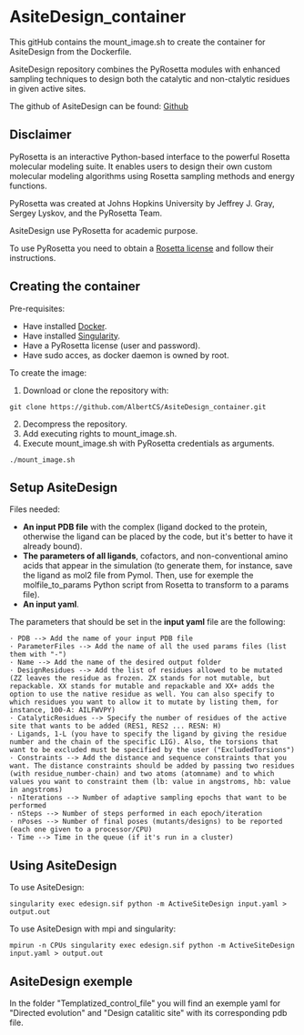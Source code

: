 # AsiteDesign_container
This gitHub contains the mount_image.sh to create the container for AsiteDesign from the Dockerfile.

AsiteDesign repository combines the PyRosetta modules with enhanced sampling techniques to design both the catalytic and non-ctalytic residues in given active sites.

The github of AsiteDesign can be found: [Github](https://github.com/masoudk/AsiteDesign)

Disclaimer
---
PyRosetta is an interactive Python-based interface to the powerful Rosetta molecular modeling suite. It enables users to design their own custom molecular modeling algorithms using Rosetta sampling methods and energy functions.

PyRosetta was created at Johns Hopkins University by Jeffrey J. Gray, Sergey Lyskov, and the PyRosetta Team.

AsiteDesign use PyRosetta for academic purpose.

To use PyRosetta you need to obtain a [Rosetta license](https://www.pyrosetta.org/home/licensing-pyrosetta) and follow their instructions.


Creating the container
---
Pre-requisites:
- Have installed [Docker](https://docs.docker.com/engine/install/ubuntu/).
- Have installed [Singularity](https://docs.sylabs.io/guides/3.0/user-guide/installation.html).
- Have a PyRosetta license (user and password).
- Have sudo acces, as docker daemon is owned by root.

To create the image:
  1. Download or clone the repository with:
  ```
  git clone https://github.com/AlbertCS/AsiteDesign_container.git
  ```
  2. Decompress the repository.
  3. Add executing rights to mount_image.sh.
  4. Execute mount_image.sh with PyRosetta credentials as arguments.
  ```
  ./mount_image.sh
  ```

Setup AsiteDesign
---
Files needed:
- **An input PDB file** with the complex (ligand docked to the protein, otherwise the ligand can be placed by the code, but it's better to have it already bound).
- **The parameters of all ligands**, cofactors, and non-conventional amino acids that appear in the simulation (to generate them, for instance, save the ligand as mol2 file from Pymol. Then, use for exemple the molfile_to_params Python script from Rosetta to transform to a params file).
- **An input yaml**.

The parameters that should be set in the **input yaml** file are the following:

	· PDB --> Add the name of your input PDB file
	· ParameterFiles --> Add the name of all the used params files (list them with "-")
	· Name --> Add the name of the desired output folder
	· DesignResidues --> Add the list of residues allowed to be mutated (ZZ leaves the residue as frozen. ZX stands for not mutable, but repackable. XX stands for mutable and repackable and XX+ adds the option to use the native residue as well. You can also specify to which residues you want to allow it to mutate by listing them, for instance, 100-A: AILFWVPY)
	· CatalyticResidues --> Specify the number of residues of the active site that wants to be added (RES1, RES2 ... RESN: H)
	· Ligands, 1-L (you have to specify the ligand by giving the residue number and the chain of the specific LIG). Also, the torsions that want to be excluded must be specified by the user ("ExcludedTorsions")
	· Constraints --> Add the distance and sequence constraints that you want. The distance constraints should be added by passing two residues (with residue_number-chain) and two atoms (atomname) and to which values you want to constraint them (lb: value in angstroms, hb: value in angstroms)
	· nIterations --> Number of adaptive sampling epochs that want to be performed
	· nSteps --> Number of steps performed in each epoch/iteration
	· nPoses --> Number of final poses (mutants/designs) to be reported (each one given to a processor/CPU)
	· Time --> Time in the queue (if it's run in a cluster)

Using AsiteDesign
---
To use AsiteDesign:
```
singularity exec edesign.sif python -m ActiveSiteDesign input.yaml > output.out
```
To use AsiteDesign with mpi and singularity:
```
mpirun -n CPUs singularity exec edesign.sif python -m ActiveSiteDesign input.yaml > output.out
```

AsiteDesign exemple
---
In the folder "Templatized_control_file" you will find an exemple yaml for "Directed evolution" and "Design catalitic site" with its corresponding pdb file.
